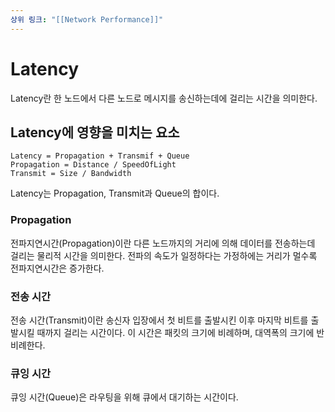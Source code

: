 ```yaml
---
상위 링크: "[[Network Performance]]"
---
```

# Latency
Latency란 한 노드에서 다른 노드로 메시지를 송신하는데에 걸리는 시간을 의미한다. 

## Latency에 영향을 미치는 요소

```
Latency = Propagation + Transmif + Queue
Propagation = Distance / SpeedOfLight
Transmit = Size / Bandwidth
```

Latency는 Propagation, Transmit과 Queue의 합이다.

### Propagation
전파지연시간(Propagation)이란 다른 노드까지의 거리에 의해 데이터를 전송하는데 걸리는 물리적 시간을 의미한다. 전파의 속도가 일정하다는 가정하에는 거리가 멀수록 전파지연시간은 증가한다.
### 전송 시간
전송 시간(Transmit)이란 송신자 입장에서 첫 비트를 출발시킨 이후 마지막 비트를 출발시킬 때까지 걸리는 시간이다. 이 시간은 패킷의 크기에 비례하며, 대역폭의 크기에 반비례한다.
### 큐잉 시간
큐잉 시간(Queue)은 라우팅을 위해 큐에서 대기하는 시간이다.

